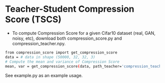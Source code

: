 # Teacher-Student Compression Score (TSCS)

* To compute Compression Score for a given Cifar10 dataset (real, GAN, noisy, etc), download both compression_score.py and compression_teacher.npy. 

```bash
from compression_score import get_compression_score
data = # data in shape (50000, 32, 32, 3)
# Compute the mean and variance of Compression Score
mean, var = get_compression_score(data, path_teacher='compression_teacher.npy')
```

See example.py as an example usage.
